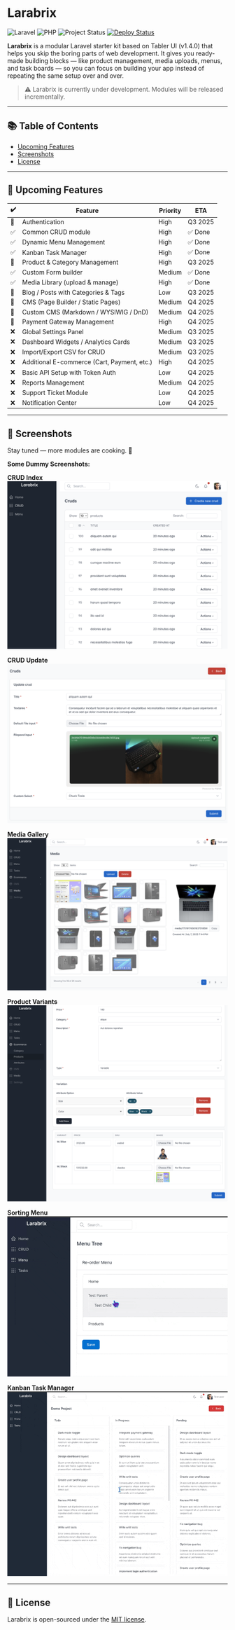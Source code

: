 # Larabrix

![Laravel](https://img.shields.io/badge/laravel-12.x-red)
![PHP](https://img.shields.io/badge/php-^8.2-blue)
![Project Status](https://img.shields.io/badge/project-active-blue)
[![Deploy Status](https://img.shields.io/github/actions/workflow/status/fazleyrabby/larabrix/deploy.yml?branch=production&label=Deploy)](https://github.com/fazleyrabby/larabrix/actions/workflows/deploy.yml)


**Larabrix** is a modular Laravel starter kit based on Tabler UI (v1.4.0) that helps you skip the boring parts of web development. It gives you ready-made building blocks — like product management, media uploads, menus, and task boards — so you can focus on building your app instead of repeating the same setup over and over.

> ⚠️ Larabrix is currently under development. Modules will be released incrementally.

---

## 📚 Table of Contents

- [Upcoming Features](#-upcoming-features)
- [Screenshots](#-screenshots)
- [License](#-license)

---

## 🚀 Upcoming Features

| ✔️ | Feature                                      | Priority | ETA       |
|----|----------------------------------------------|----------|-----------|
| 🔄 | Authentication                               | High     | Q3 2025    |
| ✅ | Common CRUD module                           | High     | ✅ Done    |
| ✅ | Dynamic Menu Management                      | High     | ✅ Done    |
| ✅ | Kanban Task Manager                          | High     | ✅ Done    |
| 🔄 | Product & Category Management                | High     | Q3 2025    |
| ✅ | Custom Form builder                          | Medium   | ✅ Done    |
| ✅ | Media Library (upload & manage)              | High     | ✅ Done    |
| 🔄 | Blog / Posts with Categories & Tags          | Low      | Q3 2025    |
| 🔄 | CMS (Page Builder / Static Pages)            | Medium   | Q4 2025    |
| 🔄 | Custom CMS (Markdown / WYSIWIG / DnD)        | Medium   | Q4 2025    |
| 🔄 | Payment Gateway Management                   | High     | Q4 2025    |
| ❌ | Global Settings Panel                        | Medium   | Q3 2025    |
| ❌ | Dashboard Widgets / Analytics Cards          | Medium   | Q3 2025    |
| ❌ | Import/Export CSV for CRUD                   | Medium   | Q3 2025    |
| ❌ | Additional E-commerce (Cart, Payment, etc.)  | High     | Q4 2025    |
| ❌ | Basic API Setup with Token Auth              | Low      | Q4 2025    |
| ❌ | Reports Management                           | Medium   | Q4 2025    |
| ❌ | Support Ticket Module                        | Low      | Q4 2025    |
| ❌ | Notification Center                          | Low      | Q4 2025    |

---

## 📸 Screenshots

Stay tuned — more modules are cooking. 🍳  

**Some Dummy Screenshots:**

**CRUD Index**
![crud](docs/crud.png)

**CRUD Update**
![crud update](docs/crud-update.png)

**Media Gallery**
![media gallery](docs/media.png)

**Product Variants**
![product](docs/product.png)

**Sorting Menu**
![menu](docs/menu.gif)

**Kanban Task Manager**
![tasks](docs/kanban.gif)

---

## 📄 License

Larabrix is open-sourced under the [MIT license](LICENSE).
